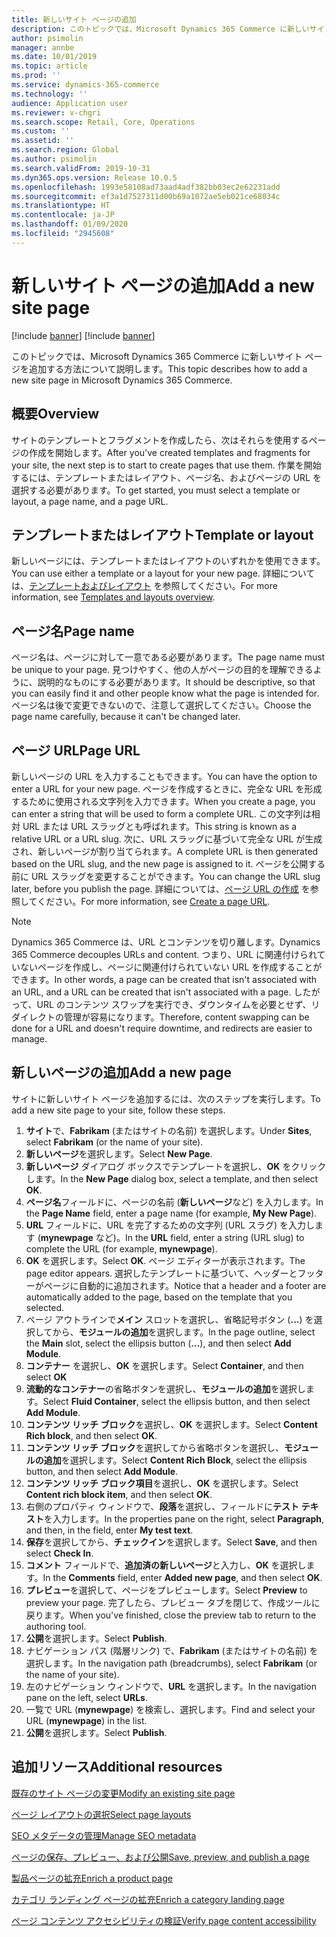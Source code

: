 ```yaml
---
title: 新しいサイト ページの追加
description: このトピックでは、Microsoft Dynamics 365 Commerce に新しいサイト ページを追加する方法について説明します。
author: psimolin
manager: annbe
ms.date: 10/01/2019
ms.topic: article
ms.prod: ''
ms.service: dynamics-365-commerce
ms.technology: ''
audience: Application user
ms.reviewer: v-chgri
ms.search.scope: Retail, Core, Operations
ms.custom: ''
ms.assetid: ''
ms.search.region: Global
ms.author: psimolin
ms.search.validFrom: 2019-10-31
ms.dyn365.ops.version: Release 10.0.5
ms.openlocfilehash: 1993e58108ad73aad4adf382bb03ec2e62231add
ms.sourcegitcommit: ef3a1d7527311d00b69a1072ae5eb021ce68034c
ms.translationtype: HT
ms.contentlocale: ja-JP
ms.lasthandoff: 01/09/2020
ms.locfileid: "2945608"
---
```

# <a name="add-a-new-site-page"></a><span data-ttu-id="ec09d-103">新しいサイト ページの追加</span><span class="sxs-lookup"><span data-stu-id="ec09d-103">Add a new site page</span></span>

[!include [banner](includes/preview-banner.md)]
[!include [banner](includes/banner.md)]

<span data-ttu-id="ec09d-104">このトピックでは、Microsoft Dynamics 365 Commerce に新しいサイト ページを追加する方法について説明します。</span><span class="sxs-lookup"><span data-stu-id="ec09d-104">This topic describes how to add a new site page in Microsoft Dynamics 365 Commerce.</span></span>

## <a name="overview"></a><span data-ttu-id="ec09d-105">概要</span><span class="sxs-lookup"><span data-stu-id="ec09d-105">Overview</span></span>

<span data-ttu-id="ec09d-106">サイトのテンプレートとフラグメントを作成したら、次はそれらを使用するページの作成を開始します。</span><span class="sxs-lookup"><span data-stu-id="ec09d-106">After you've created templates and fragments for your site, the next step is to start to create pages that use them.</span></span> <span data-ttu-id="ec09d-107">作業を開始するには、テンプレートまたはレイアウト、ページ名、およびページの URL を選択する必要があります。</span><span class="sxs-lookup"><span data-stu-id="ec09d-107">To get started, you must select a template or layout, a page name, and a page URL.</span></span>

## <a name="template-or-layout"></a><span data-ttu-id="ec09d-108">テンプレートまたはレイアウト</span><span class="sxs-lookup"><span data-stu-id="ec09d-108">Template or layout</span></span>

<span data-ttu-id="ec09d-109">新しいページには、テンプレートまたはレイアウトのいずれかを使用できます。</span><span class="sxs-lookup"><span data-stu-id="ec09d-109">You can use either a template or a layout for your new page.</span></span> <span data-ttu-id="ec09d-110">詳細については、[テンプレートおよびレイアウト](templates-layouts-overview.md) を参照してください。</span><span class="sxs-lookup"><span data-stu-id="ec09d-110">For more information, see [Templates and layouts overview](templates-layouts-overview.md).</span></span>

## <a name="page-name"></a><span data-ttu-id="ec09d-111">ページ名</span><span class="sxs-lookup"><span data-stu-id="ec09d-111">Page name</span></span>

<span data-ttu-id="ec09d-112">ページ名は、ページに対して一意である必要があります。</span><span class="sxs-lookup"><span data-stu-id="ec09d-112">The page name must be unique to your page.</span></span> <span data-ttu-id="ec09d-113">見つけやすく、他の人がページの目的を理解できるように、説明的なものにする必要があります。</span><span class="sxs-lookup"><span data-stu-id="ec09d-113">It should be descriptive, so that you can easily find it and other people know what the page is intended for.</span></span> <span data-ttu-id="ec09d-114">ページ名は後で変更できないので、注意して選択してください。</span><span class="sxs-lookup"><span data-stu-id="ec09d-114">Choose the page name carefully, because it can't be changed later.</span></span>

## <a name="page-url"></a><span data-ttu-id="ec09d-115">ページ URL</span><span class="sxs-lookup"><span data-stu-id="ec09d-115">Page URL</span></span>

<span data-ttu-id="ec09d-116">新しいページの URL を入力することもできます。</span><span class="sxs-lookup"><span data-stu-id="ec09d-116">You can have the option to enter a URL for your new page.</span></span> <span data-ttu-id="ec09d-117">ページを作成するときに、完全な URL を形成するために使用される文字列を入力できます。</span><span class="sxs-lookup"><span data-stu-id="ec09d-117">When you create a page, you can enter a string that will be used to form a complete URL.</span></span> <span data-ttu-id="ec09d-118">この文字列は相対 URL または URL スラッグとも呼ばれます。</span><span class="sxs-lookup"><span data-stu-id="ec09d-118">This string is known as a relative URL or a URL slug.</span></span> <span data-ttu-id="ec09d-119">次に、URL スラッグに基づいて完全な URL が生成され、新しいページが割り当てられます。</span><span class="sxs-lookup"><span data-stu-id="ec09d-119">A complete URL is then generated based on the URL slug, and the new page is assigned to it.</span></span> <span data-ttu-id="ec09d-120">ページを公開する前に URL スラッグを変更することができます。</span><span class="sxs-lookup"><span data-stu-id="ec09d-120">You can change the URL slug later, before you publish the page.</span></span> <span data-ttu-id="ec09d-121">詳細については、[ページ URL の作成](create-page-URL.md) を参照してください。</span><span class="sxs-lookup"><span data-stu-id="ec09d-121">For more information, see [Create a page URL](create-page-URL.md).</span></span>

> [!NOTE]
> <span data-ttu-id="ec09d-122">Dynamics 365 Commerce は、URL とコンテンツを切り離します。</span><span class="sxs-lookup"><span data-stu-id="ec09d-122">Dynamics 365 Commerce decouples URLs and content.</span></span> <span data-ttu-id="ec09d-123">つまり、URL に関連付けられていないページを作成し、ページに関連付けられていない URL を作成することができます。</span><span class="sxs-lookup"><span data-stu-id="ec09d-123">In other words, a page can be created that isn't associated with an URL, and a URL can be created that isn't associated with a page.</span></span> <span data-ttu-id="ec09d-124">したがって、URL のコンテンツ スワップを実行でき、ダウンタイムを必要とせず、リダイレクトの管理が容易になります。</span><span class="sxs-lookup"><span data-stu-id="ec09d-124">Therefore, content swapping can be done for a URL and doesn't require downtime, and redirects are easier to manage.</span></span>

## <a name="add-a-new-page"></a><span data-ttu-id="ec09d-125">新しいページの追加</span><span class="sxs-lookup"><span data-stu-id="ec09d-125">Add a new page</span></span>

<span data-ttu-id="ec09d-126">サイトに新しいサイト ページを追加するには、次のステップを実行します。</span><span class="sxs-lookup"><span data-stu-id="ec09d-126">To add a new site page to your site, follow these steps.</span></span>

1. <span data-ttu-id="ec09d-127">**サイト**で、**Fabrikam** (またはサイトの名前) を選択します。</span><span class="sxs-lookup"><span data-stu-id="ec09d-127">Under **Sites**, select **Fabrikam** (or the name of your site).</span></span>
1. <span data-ttu-id="ec09d-128">**新しいページ**を選択します。</span><span class="sxs-lookup"><span data-stu-id="ec09d-128">Select **New Page**.</span></span>
1. <span data-ttu-id="ec09d-129">**新しいページ** ダイアログ ボックスでテンプレートを選択し、**OK** をクリックします。</span><span class="sxs-lookup"><span data-stu-id="ec09d-129">In the **New Page** dialog box, select a template, and then select **OK**.</span></span>
1. <span data-ttu-id="ec09d-130">**ページ名**フィールドに、ページの名前 (**新しいページ**など) を入力します。</span><span class="sxs-lookup"><span data-stu-id="ec09d-130">In the **Page Name** field, enter a page name (for example, **My New Page**).</span></span>
1. <span data-ttu-id="ec09d-131">**URL** フィールドに、URL を完了するための文字列 (URL スラグ) を入力します (**mynewpage** など)。</span><span class="sxs-lookup"><span data-stu-id="ec09d-131">In the **URL** field, enter a string (URL slug) to complete the URL (for example, **mynewpage**).</span></span>
1. <span data-ttu-id="ec09d-132">**OK** を選択します。</span><span class="sxs-lookup"><span data-stu-id="ec09d-132">Select **OK**.</span></span> <span data-ttu-id="ec09d-133">ページ エディターが表示されます。</span><span class="sxs-lookup"><span data-stu-id="ec09d-133">The page editor appears.</span></span> <span data-ttu-id="ec09d-134">選択したテンプレートに基づいて、ヘッダーとフッターがページに自動的に追加されます。</span><span class="sxs-lookup"><span data-stu-id="ec09d-134">Notice that a header and a footer are automatically added to the page, based on the template that you selected.</span></span>
1. <span data-ttu-id="ec09d-135">ページ アウトラインで**メイン** スロットを選択し、省略記号ボタン (**...**) を選択してから、**モジュールの追加**を選択します。</span><span class="sxs-lookup"><span data-stu-id="ec09d-135">In the page outline, select the **Main** slot, select the ellipsis button (**...**), and then select **Add Module**.</span></span>
1. <span data-ttu-id="ec09d-136">**コンテナー** を選択し、**OK** を選択します。</span><span class="sxs-lookup"><span data-stu-id="ec09d-136">Select **Container**, and then select **OK**</span></span>
1. <span data-ttu-id="ec09d-137">**流動的なコンテナー**の省略ボタンを選択し、**モジュールの追加**を選択します。</span><span class="sxs-lookup"><span data-stu-id="ec09d-137">Select **Fluid Container**, select the ellipsis button, and then select **Add Module**.</span></span>
1. <span data-ttu-id="ec09d-138">**コンテンツ リッチ ブロック**を選択し、**OK** を選択します。</span><span class="sxs-lookup"><span data-stu-id="ec09d-138">Select **Content Rich block**, and then select **OK**.</span></span>
1. <span data-ttu-id="ec09d-139">**コンテンツ リッチ ブロック**を選択してから省略ボタンを選択し、**モジュールの追加**を選択します。</span><span class="sxs-lookup"><span data-stu-id="ec09d-139">Select **Content Rich Block**, select the ellipsis button, and then select **Add Module**.</span></span>
1. <span data-ttu-id="ec09d-140">**コンテンツ リッチ ブロック項目**を選択し、**OK** を選択します。</span><span class="sxs-lookup"><span data-stu-id="ec09d-140">Select **Content rich block item**, and then select **OK**.</span></span>
1. <span data-ttu-id="ec09d-141">右側のプロパティ ウィンドウで、**段落**を選択し、フィールドに**テスト テキスト**を入力します。</span><span class="sxs-lookup"><span data-stu-id="ec09d-141">In the properties pane on the right, select **Paragraph**, and then, in the field, enter **My test text**.</span></span>
1. <span data-ttu-id="ec09d-142">**保存**を選択してから、**チェックイン**を選択します。</span><span class="sxs-lookup"><span data-stu-id="ec09d-142">Select **Save**, and then select **Check In**.</span></span>
1. <span data-ttu-id="ec09d-143">**コメント** フィールドで、**追加済の新しいページ**と入力し、**OK** を選択します。</span><span class="sxs-lookup"><span data-stu-id="ec09d-143">In the **Comments** field, enter **Added new page**, and then select **OK**.</span></span>
1. <span data-ttu-id="ec09d-144">**プレビュー**を選択して、ページをプレビューします。</span><span class="sxs-lookup"><span data-stu-id="ec09d-144">Select **Preview** to preview your page.</span></span> <span data-ttu-id="ec09d-145">完了したら、プレビュー タブを閉じて、作成ツールに戻ります。</span><span class="sxs-lookup"><span data-stu-id="ec09d-145">When you've finished, close the preview tab to return to the authoring tool.</span></span>
1. <span data-ttu-id="ec09d-146">**公開**を選択します。</span><span class="sxs-lookup"><span data-stu-id="ec09d-146">Select **Publish**.</span></span>
1. <span data-ttu-id="ec09d-147">ナビゲーション パス (階層リンク) で、**Fabrikam** (またはサイトの名前) を選択します。</span><span class="sxs-lookup"><span data-stu-id="ec09d-147">In the navigation path (breadcrumbs), select **Fabrikam** (or the name of your site).</span></span>
1. <span data-ttu-id="ec09d-148">左のナビゲーション ウィンドウで、**URL** を選択します。</span><span class="sxs-lookup"><span data-stu-id="ec09d-148">In the navigation pane on the left, select **URLs**.</span></span>
1. <span data-ttu-id="ec09d-149">一覧で URL (**mynewpage**) を検索し、選択します。</span><span class="sxs-lookup"><span data-stu-id="ec09d-149">Find and select your URL (**mynewpage**) in the list.</span></span>
1. <span data-ttu-id="ec09d-150">**公開**を選択します。</span><span class="sxs-lookup"><span data-stu-id="ec09d-150">Select **Publish**.</span></span>

## <a name="additional-resources"></a><span data-ttu-id="ec09d-151">追加リソース</span><span class="sxs-lookup"><span data-stu-id="ec09d-151">Additional resources</span></span>

[<span data-ttu-id="ec09d-152">既存のサイト ページの変更</span><span class="sxs-lookup"><span data-stu-id="ec09d-152">Modify an existing site page</span></span>](modify-existing-page.md)

[<span data-ttu-id="ec09d-153">ページ レイアウトの選択</span><span class="sxs-lookup"><span data-stu-id="ec09d-153">Select page layouts</span></span>](select-page-layouts.md)

[<span data-ttu-id="ec09d-154">SEO メタデータの管理</span><span class="sxs-lookup"><span data-stu-id="ec09d-154">Manage SEO metadata</span></span>](manage-seo-metadata.md)

[<span data-ttu-id="ec09d-155">ページの保存、プレビュー、および公開</span><span class="sxs-lookup"><span data-stu-id="ec09d-155">Save, preview, and publish a page</span></span>](save-preview-publish-page.md)

[<span data-ttu-id="ec09d-156">製品ページの拡充</span><span class="sxs-lookup"><span data-stu-id="ec09d-156">Enrich a product page</span></span>](enrich-product-page.md)

[<span data-ttu-id="ec09d-157">カテゴリ ランディング ページの拡充</span><span class="sxs-lookup"><span data-stu-id="ec09d-157">Enrich a category landing page</span></span>](enrich-category-page.md)

[<span data-ttu-id="ec09d-158">ページ コンテンツ アクセシビリティの検証</span><span class="sxs-lookup"><span data-stu-id="ec09d-158">Verify page content accessibility</span></span>](verify-accessibility.md)
